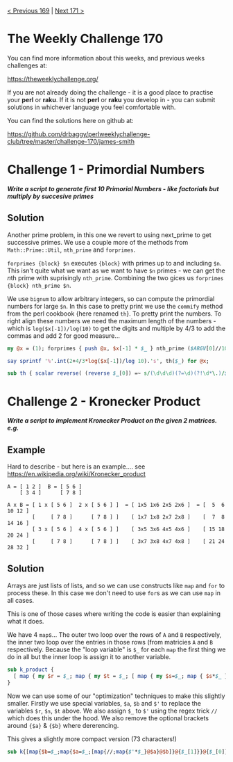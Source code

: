 [< Previous 169](https://github.com/drbaggy/perlweeklychallenge-club/tree/master/challenge-169/james-smith) |
[Next 171 >](https://github.com/drbaggy/perlweeklychallenge-club/tree/master/challenge-171/james-smith)

# The Weekly Challenge 170

You can find more information about this weeks, and previous weeks challenges at:

  https://theweeklychallenge.org/

If you are not already doing the challenge - it is a good place to practise your
**perl** or **raku**. If it is not **perl** or **raku** you develop in - you can
submit solutions in whichever language you feel comfortable with.

You can find the solutions here on github at:

https://github.com/drbaggy/perlweeklychallenge-club/tree/master/challenge-170/james-smith

# Challenge 1 - Primordial Numbers

***Write a script to generate first 10 Primorial Numbers - like factorials but multiply by succesive primes***

## Solution

Another prime problem, in this one we revert to using next_prime to get successive primes. We use a couple more of the methods from `Math::Prime::Util`, `nth_prime` and `forprimes`.

`forprimes {block} $n` executes `{block}` with primes up to and including `$n`. This isn't quite what we want as we want to have `$n` primes - we can get the *n*th prime with suprisingly `nth_prime`. Combining the two gices us `forprimes {block} nth_prime $n`.

We use `bignum` to allow arbitrary integers, so can compute the primordial numbers for large `$n`. In this case to pretty print we use the `commify` method from the perl cookbook {here renamed `th`}. To pretty print the numbers. To right align these numbers we need the maximum length of the numbers - which is `log($x[-1])/log(10)` to get the digits and multiple by 4/3 to add the commas and add 2 for good measure...

```perl
my @x = (1); forprimes { push @x, $x[-1] * $_ } nth_prime ($ARGV[0]//10);

say sprintf '%'.int(2+4/3*log($x[-1])/log 10).'s', th($_) for @x;

sub th { scalar reverse( (reverse $_[0]) =~ s/(\d\d\d)(?=\d)(?!\d*\.)/$1,/gr ) }
```

# Challenge 2 - Kronecker Product

***Write a script to implement Kronecker Product on the given 2 matrices. e.g.***

## Example

Hard to describe - but here is an example.... see https://en.wikipedia.org/wiki/Kronecker_product
```
A = [ 1 2 ]  B = [ 5 6 ]
    [ 3 4 ]      [ 7 8 ]

A x B = [ 1 x [ 5 6 ]  2 x [ 5 6 ] ]  = [ 1x5 1x6 2x5 2x6 ]  = [  5  6 10 12 ]
        [     [ 7 8 ]      [ 7 8 ] ]    [ 1x7 1x8 2x7 2x8 ]    [  7  8 14 16 ]
        [ 3 x [ 5 6 ]  4 x [ 5 6 ] ]    [ 3x5 3x6 4x5 4x6 ]    [ 15 18 20 24 ]
        [     [ 7 8 ]      [ 7 8 ] ]    [ 3x7 3x8 4x7 4x8 ]    [ 21 24 28 32 ]
```

## Solution

Arrays are just lists of lists, and so we can use constructs like `map` and `for` to process these.
In this case we don't need to use `for`s as we can use `map` in all cases.

This is one of those cases where writing the code is easier than explaining what it does.

We have 4 `map`s... The outer two loop over the rows of `A` and `B` respectively, the inner two loop over
the entries in those rows (from matricies `A` and `B` respectively. Because the "loop variable" is `$_`
for each `map` the first thing we do in all but the inner loop is assign it to another variable.

```perl
sub k_product {
  [ map { my $r = $_; map { my $t = $_; [ map { my $s=$_; map { $s*$_ } @{$t} } @{$r} ] } @{$_[1]} } @{$_[0]} ]
}

```

Now we can use some of our "optimization" techniques to make this slightly smaller. Firstly we use
special variables, `$a`, `$b` and `$'` to replace the variables `$r`, `$s`, `$t` above. We also assign `$_`
to `$'` using the regex trick `//` which does this under the hood. We also remove the optional brackets
around `{$a}` & `{$b}` where dererencing.

This gives a slightly more compact version (73 characters!)

```perl
sub k{[map{$b=$_;map{$a=$_;[map{//;map{$'*$_}@$a}@$b]}@{$_[1]}}@{$_[0]}]}
```
